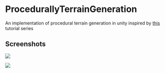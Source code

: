 # ProcedurallyTerrainGeneration
An implementation of procedural terrain generation in unity inspired by [this](https://www.youtube.com/watch?v=wbpMiKiSKm8&list=PLFt_AvWsXl0eBW2EiBtl_sxmDtSgZBxB3) tutorial series

## Screenshots
![](https://user-images.githubusercontent.com/23094225/78764260-eceff380-79a3-11ea-8447-26258b697acd.PNG)

![](https://user-images.githubusercontent.com/23094225/78764418-245ea000-79a4-11ea-8816-e558f6d9c9cb.PNG)
